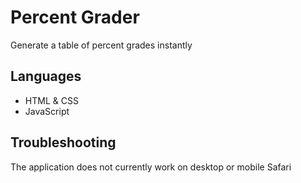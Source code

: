 # Percent Grader

Generate a table of percent grades instantly

## Languages
- HTML & CSS
- JavaScript

## Troubleshooting

The application does not currently work on desktop or mobile Safari
